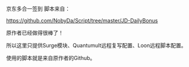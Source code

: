京东多合一签到
脚本来自：

https://github.com/NobyDa/Script/tree/master/JD-DailyBonus

原作者已经做得很棒了！

所以这里只提供Surge模块、Quantumult远程复写配置、Loon远程脚本配置。

使用的脚本就是来自原作者的Github。